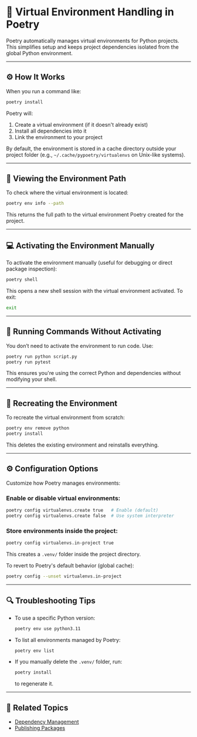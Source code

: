 # 🧪 Virtual Environment Handling in Poetry

Poetry automatically manages virtual environments for Python projects. This simplifies setup and keeps project dependencies isolated from the global Python environment.

---

## ⚙️ How It Works

When you run a command like:

```bash
poetry install
```

Poetry will:

1. Create a virtual environment (if it doesn't already exist)
2. Install all dependencies into it
3. Link the environment to your project

By default, the environment is stored in a cache directory outside your project folder (e.g., `~/.cache/pypoetry/virtualenvs` on Unix-like systems).

---

## 📍 Viewing the Environment Path

To check where the virtual environment is located:

```bash
poetry env info --path
```

This returns the full path to the virtual environment Poetry created for the project.

---

## 💻 Activating the Environment Manually

To activate the environment manually (useful for debugging or direct package inspection):

```bash
poetry shell
```

This opens a new shell session with the virtual environment activated. To exit:

```bash
exit
```

---

## 🚀 Running Commands Without Activating

You don’t need to activate the environment to run code. Use:

```bash
poetry run python script.py
poetry run pytest
```

This ensures you're using the correct Python and dependencies without modifying your shell.

---

## 🔄 Recreating the Environment

To recreate the virtual environment from scratch:

```bash
poetry env remove python
poetry install
```

This deletes the existing environment and reinstalls everything.

---

## ⚙️ Configuration Options

Customize how Poetry manages environments:

### Enable or disable virtual environments:

```bash
poetry config virtualenvs.create true   # Enable (default)
poetry config virtualenvs.create false  # Use system interpreter
```

### Store environments inside the project:

```bash
poetry config virtualenvs.in-project true
```

This creates a `.venv/` folder inside the project directory.

To revert to Poetry's default behavior (global cache):

```bash
poetry config --unset virtualenvs.in-project
```

---

## 🔍 Troubleshooting Tips

* To use a specific Python version:

  ```bash
  poetry env use python3.11
  ```

* To list all environments managed by Poetry:

  ```bash
  poetry env list
  ```

* If you manually delete the `.venv/` folder, run:

  ```bash
  poetry install
  ```

  to regenerate it.

---

## 📘 Related Topics

* [Dependency Management](04_dependency_management.md)
* [Publishing Packages](06_publishing_packages.md)

